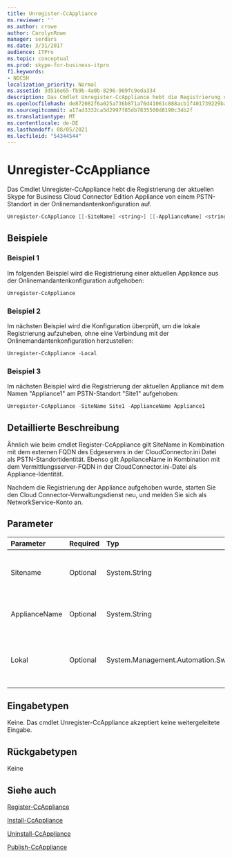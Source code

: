 ```yaml
---
title: Unregister-CcAppliance
ms.reviewer: ''
ms.author: crowe
author: CarolynRowe
manager: serdars
ms.date: 3/31/2017
audience: ITPro
ms.topic: conceptual
ms.prod: skype-for-business-itpro
f1.keywords:
- NOCSH
localization_priority: Normal
ms.assetid: 3d516e65-fb9b-4a0b-8296-969fc9eda334
description: Das Cmdlet Unregister-CcAppliance hebt die Registrierung der aktuellen Skype for Business Cloud Connector Edition Appliance von einem PSTN-Standort in der Onlinemandantenkonfiguration auf.
ms.openlocfilehash: de872082f6a025a736b871a76d41061c888acb1f401739229ba7ad670a0c19ce
ms.sourcegitcommit: a17ad3332ca5d2997f85db7835500d8190c34b2f
ms.translationtype: MT
ms.contentlocale: de-DE
ms.lasthandoff: 08/05/2021
ms.locfileid: "54344544"
---
```

# <a name="unregister-ccappliance"></a>Unregister-CcAppliance
 
Das Cmdlet Unregister-CcAppliance hebt die Registrierung der aktuellen Skype for Business Cloud Connector Edition Appliance von einem PSTN-Standort in der Onlinemandantenkonfiguration auf.
  
```powershell
Unregister-CcAppliance [[-SiteName] <string>] [[-ApplianceName] <string>] [-Local]
```

## <a name="examples"></a>Beispiele
<a name="Examples"> </a>

### <a name="example-1"></a>Beispiel 1

Im folgenden Beispiel wird die Registrierung einer aktuellen Appliance aus der Onlinemandantenkonfiguration aufgehoben:
  
```powershell
Unregister-CcAppliance
```

### <a name="example-2"></a>Beispiel 2

Im nächsten Beispiel wird die Konfiguration überprüft, um die lokale Registrierung aufzuheben, ohne eine Verbindung mit der Onlinemandantenkonfiguration herzustellen:
  
```powershell
Unregister-CcAppliance -Local
```

### <a name="example-3"></a>Beispiel 3

Im nächsten Beispiel wird die Registrierung der aktuellen Appliance mit dem Namen "Appliance1" am PSTN-Standort "Site1" aufgehoben:
  
```powershell
Unregister-CcAppliance -SiteName Site1 -ApplianceName Appliance1
```

## <a name="detailed-description"></a>Detaillierte Beschreibung
<a name="DetailedDescription"> </a>

Ähnlich wie beim cmdlet Register-CcAppliance gilt SiteName in Kombination mit dem externen FQDN des Edgeservers in der CloudConnector.ini Datei als PSTN-Standortidentität. Ebenso gilt ApplianceName in Kombination mit dem Vermittlungsserver-FQDN in der CloudConnector.ini-Datei als Appliance-Identität.
  
Nachdem die Registrierung der Appliance aufgehoben wurde, starten Sie den Cloud Connector-Verwaltungsdienst neu, und melden Sie sich als NetworkService-Konto an.
  
## <a name="parameters"></a>Parameter
<a name="DetailedDescription"> </a>

|**Parameter**|**Required**|**Typ**|**Beschreibung**|
|:-----|:-----|:-----|:-----|
| Sitename <br/> |Optional  <br/> |System.String  <br/> |Name des PSTN-Standorts, in dem die Appliance registriert ist. Der Standardwert ist der SiteName-Wert in CloudConnector.ini Datei.  <br/> |
|ApplianceName  <br/> |Optional  <br/> |System.String  <br/> |Name der aktuellen Appliance. Der Standardwert ist der Computername des Hostservers.  <br/> |
|Lokal  <br/> |Optional  <br/> |System.Management.Automation.SwitchParameter  <br/> |Überprüfen Sie die Konfiguration auf lokale Registrierung, ohne eine Verbindung mit einer Onlinemandantenkonfiguration herzustellen.  <br/> |
   
## <a name="input-types"></a>Eingabetypen
<a name="InputTypes"> </a>

Keine. Das cmdlet Unregister-CcAppliance akzeptiert keine weitergeleitete Eingabe.
  
## <a name="return-types"></a>Rückgabetypen
<a name="ReturnTypes"> </a>

Keine
  
## <a name="see-also"></a>Siehe auch
<a name="ReturnTypes"> </a>

[Register-CcAppliance](register-ccappliance.md)
  
[Install-CcAppliance](install-ccappliance.md)
  
[Uninstall-CcAppliance](uninstall-ccappliance.md)
  
[Publish-CcAppliance](publish-ccappliance.md)
  

